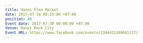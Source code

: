 ```yaml
---
title: Hanoi Flea Market
date: 2017-07-10 08:25:00 +07:00
position: 48
Event date: 2017-07-30 00:00:00 +07:00
Venue: Hanoi Rock City
Event URL: https://www.facebook.com/events/1394421340641117/
---
```



